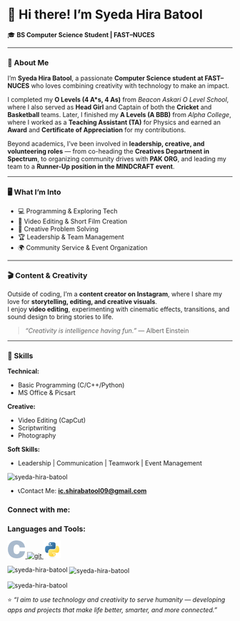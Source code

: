 # 👋 Hi there! I’m Syeda Hira Batool  

🎓 **BS Computer Science Student | FAST–NUCES**  


---

### 🌟 About Me  

I’m **Syeda Hira Batool**, a passionate **Computer Science student at FAST–NUCES** who loves combining creativity with technology to make an impact.  

I completed my **O Levels (4 A*s, 4 As)** from *Beacon Askari O Level School*, where I also served as **Head Girl** and Captain of both the **Cricket** and **Basketball** teams. Later, I finished my **A Levels (A BBB)** from *Alpha College*, where I worked as a **Teaching Assistant (TA)** for Physics and earned an **Award** and **Certificate of Appreciation** for my contributions.  

Beyond academics, I’ve been involved in **leadership, creative, and volunteering roles** — from co-heading the **Creatives Department in Spectrum**, to organizing community drives with **PAK ORG**, and leading my team to a **Runner-Up position in the MINDCRAFT event**.  

---

### 🖥️ What I’m Into  

- 💻 Programming & Exploring Tech  
- 🎥 Video Editing & Short Film Creation  
- 🧠 Creative Problem Solving  
- 🏆 Leadership & Team Management  
- 🌍 Community Service & Event Organization  

---

### 🎬 Content & Creativity  

Outside of coding, I’m a **content creator on Instagram**, where I share my love for **storytelling, editing, and creative visuals**.  
I enjoy **video editing**, experimenting with cinematic effects, transitions, and sound design to bring stories to life.  

> *“Creativity is intelligence having fun.”* — Albert Einstein  

---

### 🧰 Skills  

**Technical:**  
- Basic Programming (C/C++/Python)  
- MS Office & Picsart  
 

**Creative:**  
- Video Editing (CapCut)  
- Scriptwriting  
- Photography  

**Soft Skills:**  
- Leadership | Communication | Teamwork | Event Management  

<p align="left"> <img src="https://komarev.com/ghpvc/?username=syeda-hira-batool&label=Profile%20views&color=0e75b6&style=flat" alt="syeda-hira-batool" /> </p>

- 📞Contact Me: **ic.shirabatool09@gmail.com**

<h3 align="left">Connect with me:</h3>
<p align="left">
</p>

<h3 align="left">Languages and Tools:</h3>
<p align="left"> <a href="https://www.cprogramming.com/" target="_blank" rel="noreferrer"> <img src="https://raw.githubusercontent.com/devicons/devicon/master/icons/c/c-original.svg" alt="c" width="40" height="40"/> </a> <a href="https://git-scm.com/" target="_blank" rel="noreferrer"> <img src="https://www.vectorlogo.zone/logos/git-scm/git-scm-icon.svg" alt="git" width="40" height="40"/> </a> <a href="https://www.python.org" target="_blank" rel="noreferrer"> <img src="https://raw.githubusercontent.com/devicons/devicon/master/icons/python/python-original.svg" alt="python" width="40" height="40"/> </a> </p>

<p><img align="left" src="https://github-readme-stats.vercel.app/api/top-langs?username=syeda-hira-batool&show_icons=true&locale=en&layout=compact" alt="syeda-hira-batool" /></p>

<p>&nbsp;<img align="center" src="https://github-readme-stats.vercel.app/api?username=syeda-hira-batool&show_icons=true&locale=en" alt="syeda-hira-batool" /></p>

<p><img align="center" src="https://github-readme-streak-stats.herokuapp.com/?user=syeda-hira-batool&" alt="syeda-hira-batool" /></p>



⭐ *“I aim to use technology and creativity to serve humanity — developing apps and projects that make life better, smarter, and more connected.”*  

